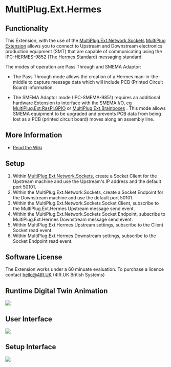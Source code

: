 # MultiPlug.Ext.Hermes

## Functionality

This Extension, with the use of the [MultiPlug.Ext.Network.Sockets](https://www.nuget.org/packages/MultiPlug.Ext.Network.Sockets/) [MultiPlug Extension](https://www.multiplug.app/) allows you to connect to Upstream and Downstream electronics production equipment (SMT) that are capable of communicating using the IPC-HERMES-9852 ([The Hermes Standard](https://www.the-hermes-standard.info)) messaging standard.

The modes of operation are Pass Through and SMEMA Adaptor:

* The Pass Through mode allows the creation of a Hermes man-in-the-middle to capture message data which will include PCB (Printed Circuit Board) information.

* The SMEMA Adaptor mode (IPC-SMEMA-9851) requires an additional hardware Extension to interface with the SMEMA I/O, eg [MultiPlug.Ext.RasPi.GPIO](https://www.nuget.org/packages/MultiPlug.Ext.RasPi.GPIO/) or [MultiPlug.Ext.Brainboxes](https://www.nuget.org/packages/MultiPlug.Ext.Brainboxes/) . This mode allows SMEMA equipment to be upgraded and prevents PCB data from being lost as a PCB (printed circuit board) moves along an assembly line.

## More Information

* [Read the Wiki](https://github.com/Industry4/MultiPlug.Ext.Hermes/wiki)

## Setup

1. Within [MultiPlug.Ext.Network.Sockets](https://www.nuget.org/packages/MultiPlug.Ext.Network.Sockets/), create a Socket Client for the Upstream machine and use the Upstream's IP address and the default port 50101.
2. Within the MultiPlug.Ext.Network.Sockets, create a Socket Endpoint for the Downstream machine and use the default port 50101.
3. Within the MultiPlug.Ext.Network.Sockets Socket Client, subscribe to the MultiPlug.Ext.Hermes Upstream message send event.
4. Within the MultiPlug.Ext.Network.Sockets Socket Endpoint, subscribe to MultiPlug.Ext.Hermes Downstream message send event.
5. Within MultiPlug.Ext.Hermes Upstream settings, subscribe to the Client Socket read event.
6. Within MultiPlug.Ext.Hermes Downstream settings, subscribe to the Socket Endpoint read event.

## Software License

The Extension works under a 60 minuate evaluation. To purchase a licence contact hello@4IR.UK (4IR.UK British Systems)

## Runtime Digital Twin Animation
![](https://user-images.githubusercontent.com/14904422/195608767-e408a82f-8f73-4e69-9c45-453246a12d6b.gif)

## User Interface
![](https://www.the-hermes-standard-smema-adaptor.info/images/hermes-smema-adaptor-user-interface.png)

## Setup Interface
![](https://www.the-hermes-standard-smema-adaptor.info/images/hermes-smema-adaptor-setup-interface.png)
